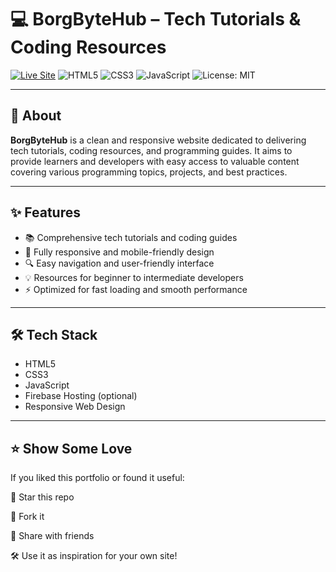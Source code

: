 # 💻 BorgByteHub – Tech Tutorials & Coding Resources

[![Live Site](https://img.shields.io/website?url=https%3A%2F%2Fborgbytehub15.web.app&label=Live%20Site&style=for-the-badge&color=4CAF50)](https://borgbytehub15.web.app)
![HTML5](https://img.shields.io/badge/HTML5-E34F26?style=flat&logo=html5&logoColor=white)
![CSS3](https://img.shields.io/badge/CSS3-1572B6?style=flat&logo=css3&logoColor=white)
![JavaScript](https://img.shields.io/badge/JavaScript-F7DF1E?style=flat&logo=javascript&logoColor=black)
![License: MIT](https://img.shields.io/badge/License-MIT-green.svg)

---

## 🚀 About

**BorgByteHub** is a clean and responsive website dedicated to delivering tech tutorials, coding resources, and programming guides. It aims to provide learners and developers with easy access to valuable content covering various programming topics, projects, and best practices.

---

## ✨ Features

- 📚 Comprehensive tech tutorials and coding guides  
- 📱 Fully responsive and mobile-friendly design  
- 🔍 Easy navigation and user-friendly interface  
- 💡 Resources for beginner to intermediate developers  
- ⚡ Optimized for fast loading and smooth performance  

---

## 🛠 Tech Stack

- HTML5  
- CSS3  
- JavaScript  
- Firebase Hosting (optional)  
- Responsive Web Design  

---

## ⭐ Show Some Love
If you liked this portfolio or found it useful:

🌟 Star this repo

🍴 Fork it

🔁 Share with friends

🛠️ Use it as inspiration for your own site!
